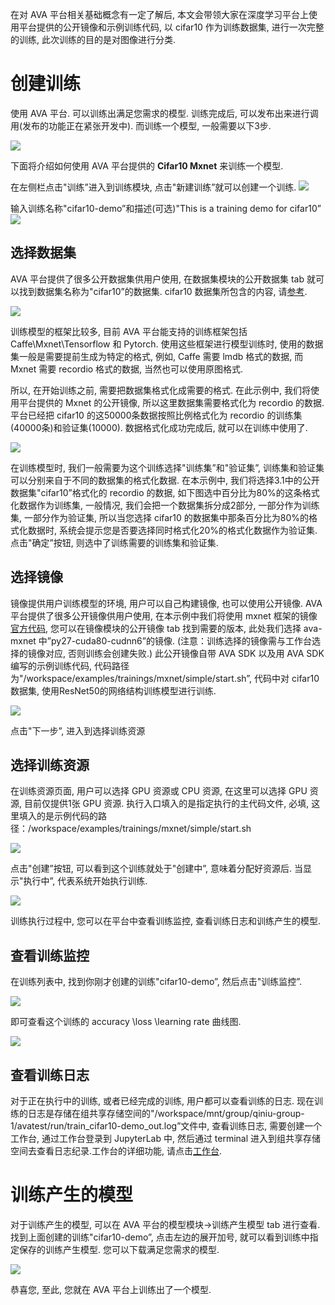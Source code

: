 
在对 AVA 平台相关基础概念有一定了解后, 本文会带领大家在深度学习平台上使用平台提供的公开镜像和示例训练代码, 以 cifar10 作为训练数据集, 进行一次完整的训练, 此次训练的目的是对图像进行分类.

# 创建训练
使用 AVA 平台. 可以训练出满足您需求的模型. 训练完成后, 可以发布出来进行调用(发布的功能正在紧张开发中). 而训练一个模型, 一般需要以下3步.

![](https://odum9helk.qnssl.com/FoEs6CA_liRbj8CfNnkP5cIzCOjz)

下面将介绍如何使用 AVA 平台提供的 **Cifar10 Mxnet** 来训练一个模型.

在左侧栏点击"训练”进入到训练模块, 点击"新建训练”就可以创建一个训练.
![](https://odum9helk.qnssl.com/FkBimb6lcCo0I282n7hyFeKl4UYN?imageView2/2/w/800/)

输入训练名称"cifar10-demo”和描述(可选)"This is a training demo for cifar10”
![](https://odum9helk.qnssl.com/Fv200mjkaIcY8SNtfzm_49Br_deT?imageView2/2/w/800/)

## 选择数据集
AVA 平台提供了很多公开数据集供用户使用, 在数据集模块的公开数据集 tab 就可以找到数据集名称为"cifar10”的数据集. cifar10 数据集所包含的内容, 请[参考](https://www.cs.toronto.edu/~kriz/cifar.html).

![](https://odum9helk.qnssl.com/FvzOzoBXVFZl5FC-GmZ53PBrU9g0?imageView2/2/w/800/)

训练模型的框架比较多, 目前 AVA 平台能支持的训练框架包括 Caffe\Mxnet\Tensorflow 和 Pytorch. 使用这些框架进行模型训练时, 使用的数据集一般是需要提前生成为特定的格式, 例如, Caffe 需要 lmdb 格式的数据, 而 Mxnet 需要 recordio 格式的数据, 当然也可以使用原图格式.

所以, 在开始训练之前, 需要把数据集格式化成需要的格式. 在此示例中, 我们将使用平台提供的 Mxnet 的公开镜像, 所以这里数据集需要格式化为 recordio 的数据. 平台已经把 cifar10 的这50000条数据按照比例格式化为 recordio 的训练集(40000条)和验证集(10000). 数据格式化成功完成后, 就可以在训练中使用了.

![](https://odum9helk.qnssl.com/Fq1kt6UtwTvME4CT7QxoUgG-cQfR?imageView2/2/w/800/)

在训练模型时, 我们一般需要为这个训练选择"训练集”和"验证集”, 训练集和验证集可以分别来自于不同的数据集的格式化数据.
在本示例中, 我们将选择3.1中的公开数据集"cifar10”格式化的 recordio 的数据, 如下图选中百分比为80%的这条格式化数据作为训练集, 一般情况, 我们会把一个数据集拆分成2部分, 一部分作为训练集, 一部分作为验证集, 所以当您选择 cifar10 的数据集中那条百分比为80%的格式化数据时, 系统会提示您是否要选择同时格式化20%的格式化数据作为验证集. 点击"确定”按钮, 则选中了训练需要的训练集和验证集.


## 选择镜像
镜像提供用户训练模型的环境, 用户可以自己构建镜像, 也可以使用公开镜像. AVA 平台提供了很多公开镜像供用户使用, 在本示例中我们将使用 mxnet 框架的镜像[官方代码](https://github.com/apache/incubator-mxnet/tree/master/example/image-classification), 您可以在镜像模块的公开镜像 tab 找到需要的版本, 此处我们选择 ava-mxnet 中”py27-cuda80-cudnn6”的镜像. (注意：训练选择的镜像需与工作台选择的镜像对应, 否则训练会创建失败.) 此公开镜像自带 AVA SDK 以及用 AVA SDK 编写的示例训练代码, 代码路径为"/workspace/examples/trainings/mxnet/simple/start.sh”, 代码中对 cifar10 数据集, 使用ResNet50的网络结构训练模型进行训练.

![](http://panlpal4z.bkt.clouddn.com/%E9%95%9C%E5%83%8F.png?imageView2/2/w/800/)

点击"下一步”, 进入到选择训练资源

## 选择训练资源
在训练资源页面, 用户可以选择 GPU 资源或 CPU 资源, 在这里可以选择 GPU 资源, 目前仅提供1张 GPU 资源.
执行入口填入的是指定执行的主代码文件, 必填, 这里填入的是示例代码的路径：/workspace/examples/trainings/mxnet/simple/start.sh

![](https://odum9helk.qnssl.com/FhpRjNFJKdi9WU794bvZe3Gror_h?imageView2/2/w/800)

点击"创建”按钮, 可以看到这个训练就处于"创建中”, 意味着分配好资源后. 当显示"执行中”, 代表系统开始执行训练.

![](https://odum9helk.qnssl.com/FgnvPp0xE3mnS3zCDqEAqLjMCmfa?imageView2/2/w/800)

训练执行过程中, 您可以在平台中查看训练监控, 查看训练日志和训练产生的模型.

## 查看训练监控
在训练列表中, 找到你刚才创建的训练"cifar10-demo”, 然后点击"训练监控”.

![](https://odum9helk.qnssl.com/FrWT7HSHF8_15fZfyi2DJEq_KNSl?imageView2/2/w/800)

即可查看这个训练的 accuracy \loss \learning rate 曲线图.

![](https://odum9helk.qnssl.com/FmeAaR6PeHktOa8KqhbOPn9Blx3E?imageView2/2/w/800)

## 查看训练日志
对于正在执行中的训练, 或者已经完成的训练, 用户都可以查看训练的日志. 现在训练的日志是存储在组共享存储空间的"/workspace/mnt/group/qiniu-group-1/avatest/run/train_cifar10-demo_out.log”文件中, 查看训练日志, 需要创建一个工作台, 通过工作台登录到 JupyterLab 中, 然后通过 terminal 进入到组共享存储空间去查看日志纪录.工作台的详细功能, 请点击[工作台](https://developer.qiniu.io/ava/manual/4479/workspace).


# 训练产生的模型
对于训练产生的模型, 可以在 AVA 平台的模型模块->训练产生模型 tab 进行查看. 找到上面创建的训练"cifar10-demo”, 点击左边的展开加号, 就可以看到训练中指定保存的训练产生模型.
您可以下载满足您需求的模型.

![](https://odum9helk.qnssl.com/FgCh5xBtPChY2Swl5lDGF0SMkbsC?imageView2/2/w/800)

恭喜您, 至此, 您就在 AVA 平台上训练出了一个模型.



